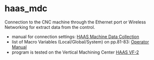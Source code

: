 # haas_mdc

Сonnection to the CNC machine through the Ethernet port or Wireless Networking for extract data from the control.

* manual for connection settings: [HAAS Machine Data Collection](https://diy.haascnc.com/printpdf/reference-docs/next-generation-control-machine-data-collection)
* list of Macro Variables (Local/Global/System) on pp.81-83: [Operator Manual](http://www2.mae.ufl.edu/designlab/TA/Manuals/Haas%20VF-2%20Operator%20Manual.pdf) 
* program is tested on the Vertical Machining Center [HAAS VF-2](http://int.haascnc.com/mt_spec1.asp?intLanguageCode=1033&id=VF-2&webID=40_TAPER_STD_VMC)

